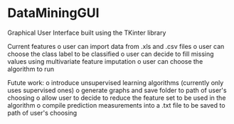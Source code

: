 # DataMiningGUI
Graphical User Interface built using the TKinter library

Current features
  o user can import data from .xls and .csv files
  o user can choose the class label to be classified
  o user can decide to fill missing values using multivariate feature imputation
  o user can choose the algorithm to run
  
Futute work:
  o introduce unsupervised learning algorithms (currently only uses supervised ones)
  o generate graphs and save folder to path of user's choosing
  o allow user to decide to reduce the feature set to be used in the algorithm
  o compile prediction measurements into a .txt file to be saved to path of user's choosing
  
